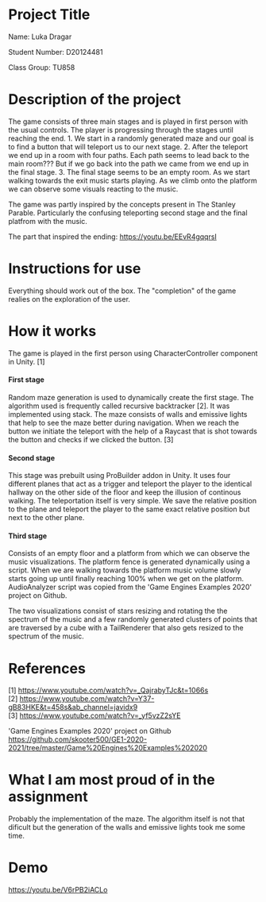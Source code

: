 # Project Title

Name: Luka Dragar  

Student Number: D20124481 

Class Group: TU858  

# Description of the project

The game consists of three main stages and is played in first person with the usual controls. The player is progressing through the stages until reaching the end. 1. We start in a randomly generated maze and our goal is to find a button that will teleport us to our next stage.
2. After the teleport we end up in a room with four paths. Each path seems to lead back to the main room??? But if we go back into the path we came from 
we end up in the final stage.
3. The final stage seems to be an empty room. As we start walking towards the exit music starts playing. As we climb onto the platform we can observe some visuals reacting to the music. 

The game was partly inspired by the concepts present in The Stanley Parable. Particularly the confusing teleporting second stage and the final platfrom with the music. 

The part that inspired the ending: https://youtu.be/EEvR4gqqrsI

# Instructions for use

Everything should work out of the box. The "completion" of the game realies on the exploration of the user.

# How it works

The game is played in the first person using CharacterController component in Unity. [1]

#### First stage

Random maze generation is used to dynamically create the first stage. The algorithm used is frequently called recursive backtracker [2]. It was implemented using stack. The maze consists of walls and emissive lights that help to see the maze better during navigation. When we reach the button we initiate the teleport with the help of a Raycast that is shot towards the button and checks if we clicked the button. [3]

#### Second stage

This stage was prebuilt using ProBuilder addon in Unity. It uses four different planes that act as a trigger and teleport the player to the identical hallway on the other side of the floor and keep the illusion of continous walking. The teleportation itself is very simple. We save the relative position to the plane and teleport the player to the same exact relative position but next to the other plane.

#### Third stage

Consists of an empty floor and a platform from which we can observe the music visualizations. The platform fence is generated dynamically using a script. 
When we are walking towards the platform music volume slowly starts going up until finally reaching 100% when we get on the platform. AudioAnalyzer script was copied from the 'Game Engines Examples 2020' project on Github.

The two visualizations consist of stars resizing and rotating the the spectrum of the music and a few randomly generated clusters of points that are traversed by a cube with a TailRenderer that also gets resized to the spectrum of the music.

# References

[1] https://www.youtube.com/watch?v=_QajrabyTJc&t=1066s    
[2] https://www.youtube.com/watch?v=Y37-gB83HKE&t=458s&ab_channel=javidx9    
[3] https://www.youtube.com/watch?v=_yf5vzZ2sYE    

'Game Engines Examples 2020' project on Github     
https://github.com/skooter500/GE1-2020-2021/tree/master/Game%20Engines%20Examples%202020    

# What I am most proud of in the assignment

Probably the implementation of the maze. The algorithm itself is not that dificult but the generation of the walls and emissive lights took me some time.

# Demo

https://youtu.be/V6rPB2iACLo
